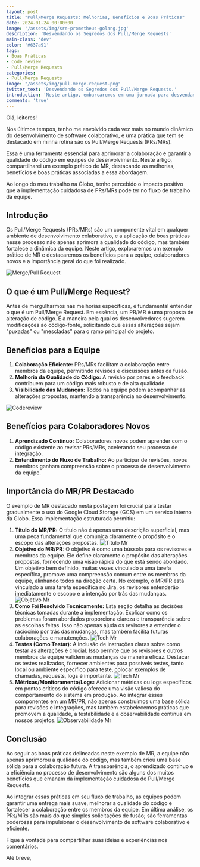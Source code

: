 ```yaml
---
layout: post
title: "Pull/Merge Requests: Melhorias, Benefícios e Boas Práticas"
date: 2024-01-24 00:00:00
image: '/assets/img/sre-prometheus-golang.jpg'
description: 'Desvendando os Segredos dos Pull/Merge Requests'
main-class: 'dev'
color: '#637a91'
tags:
- Boas Práticas
- Code review
- Pull/Merge Requests
categories:
- Pull/Merge Requests
image: "/assets/img/pull-merge-request.png"
twitter_text: 'Desvendando os Segredos dos Pull/Merge Requests.'
introduction: 'Neste artigo, embarcaremos em uma jornada para desvendandar os Segredos dos Pull/Merge Requests'
comments: 'true'
---
```


Olá, leitores!

Nos últimos tempos, tenho me envolvido cada vez mais no mundo dinâmico do desenvolvimento de software colaborativo, e uma prática que tem se destacado em minha rotina são os Pull/Merge Requests (PRs/MRs). 

Essa é uma ferramenta essencial para aprimorar a colaboração e garantir a qualidade do código em equipes de desenvolvimento. Neste artigo, compartilharei um exemplo prático de MR, destacando as melhorias, benefícios e boas práticas associadas a essa abordagem.

Ao longo do meu trabalho na Globo, tenho percebido o impacto positivo que a implementação cuidadosa de PRs/MRs pode ter no fluxo de trabalho da equipe.

## Introdução

Os Pull/Merge Requests (PRs/MRs) são um componente vital em qualquer ambiente de desenvolvimento colaborativo, e a aplicação de boas práticas nesse processo não apenas aprimora a qualidade do código, mas também fortalece a dinâmica da equipe. Neste artigo, exploraremos um exemplo prático de MR e destacaremos os benefícios para a equipe, colaboradores novos e a importância geral do que foi realizado.

![Merge/Pull Request](/assets/img/merge-pull-request/pull-merge-request.png)

## O que é um Pull/Merge Request?

Antes de mergulharmos nas melhorias específicas, é fundamental entender o que é um Pull/Merge Request. Em essência, um PR/MR é uma proposta de alteração de código. É a maneira pela qual os desenvolvedores sugerem modificações ao código-fonte, solicitando que essas alterações sejam "puxadas" ou "mescladas" para o ramo principal do projeto.

## Benefícios para a Equipe

1. **Colaboração Eficiente:** PRs/MRs facilitam a colaboração entre membros da equipe, permitindo revisões e discussões antes da fusão.
2. **Melhoria da Qualidade do Código:** A revisão por pares e o feedback contribuem para um código mais robusto e de alta qualidade.
3. **Visibilidade das Mudanças:** Todos na equipe podem acompanhar as alterações propostas, mantendo a transparência no desenvolvimento.

![Codereview](/assets/img/merge-pull-request/codereview.png)

## Benefícios para Colaboradores Novos

1. **Aprendizado Contínuo:** Colaboradores novos podem aprender com o código existente ao revisar PRs/MRs, acelerando seu processo de integração.
2. **Entendimento do Fluxo de Trabalho:** Ao participar de revisões, novos membros ganham compreensão sobre o processo de desenvolvimento da equipe.

## Importância do MR/PR Destacado

O exemplo de MR destacado nesta postagem foi crucial para testar gradualmente o uso do Google Cloud Storage (GCS) em um servico interno da Globo. Essa implementação estruturada permitiu:

1. **Título do MR/PR:** O título não é apenas uma descrição superficial, mas uma peça fundamental que comunica claramente o propósito e o escopo das alterações propostas.
![Titulo Mr](/assets/img/merge-pull-request/title-mr.png)
2. **Objetivo do MR/PR:** O objetivo é como uma bússola para os revisores e membros da equipe. Ele define claramente o propósito das alterações propostas, fornecendo uma visão rápida do que está sendo abordado. Um objetivo bem definido, muitas vezes vinculado a uma tarefa específica, promove uma compreensão comum entre os membros da equipe, alinhando todos na direção certa. No exemplo, o MR/PR está vinculado a uma tarefa específica no Jira, os revisores entenderão imediatamente o escopo e a intenção por trás das mudanças.
![Objetivo Mr](/assets/img/merge-pull-request/objetivo-mr.png)
3. **Como Foi Resolvido Tecnicamente:** Esta seção detalha as decisões técnicas tomadas durante a implementação. Explicar como os problemas foram abordados proporciona clareza e transparência sobre as escolhas feitas. Isso não apenas ajuda os revisores a entender o raciocínio por trás das mudanças, mas também facilita futuras colaborações e manutenções.
![Tech Mr](/assets/img/merge-pull-request/tech-mr.png)
4. **Testes (Como Testar):** A inclusão de instruções claras sobre como testar as alterações é crucial. Isso permite que os revisores e outros membros da equipe validem as mudanças de maneira eficaz. Destacar os testes realizados, fornecer ambientes para possíveis testes, tanto local ou ambiente específico para teste, colocar exemplos de chamadas, requests, logs é importante.
![Tech Mr](/assets/img/merge-pull-request/test-mr.png)
5. **Métricas/Monitoramento/Logs:** Adicionar métricas ou logs específicos em pontos críticos do código oferece uma visão valiosa do comportamento do sistema em produção. Ao integrar esses componentes em um MR/PR, não apenas construímos uma base sólida para revisões e integrações, mas também estabelecemos práticas que promovem a qualidade, a testabilidade e a observabilidade contínua em nossos projetos.
![Observabilidade Mr](/assets/img/merge-pull-request/observabilidade-mr.png)

## Conclusão

Ao seguir as boas práticas delineadas neste exemplo de MR, a equipe não apenas aprimorou a qualidade do código, mas também criou uma base sólida para a colaboração futura. A transparência, o aprendizado contínuo e a eficiência no processo de desenvolvimento são alguns dos muitos benefícios que emanam da implementação cuidadosa de Pull/Merge Requests.

Ao integrar essas práticas em seu fluxo de trabalho, as equipes podem garantir uma entrega mais suave, melhorar a qualidade do código e fortalecer a colaboração entre os membros da equipe. Em última análise, os PRs/MRs são mais do que simples solicitações de fusão; são ferramentas poderosas para impulsionar o desenvolvimento de software colaborativo e eficiente.

Fique à vontade para compartilhar suas ideias e experiências nos comentários.

Até breve,